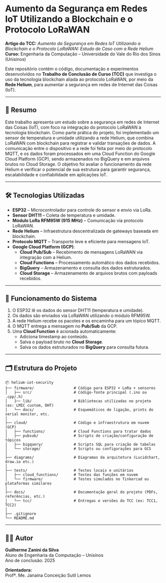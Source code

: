 # Aumento da Segurança em Redes IoT Utilizando a Blockchain e o Protocolo LoRaWAN

**Artigo do TCC:** *Aumento da Segurança em Redes IoT Utilizando a Blockchain e o Protocolo LoRaWAN: Estudo de Caso com a Rede Helium*  
**Curso:** Engenharia da Computação – Universidade do Vale do Rio dos Sinos (Unisinos)

Este repositório contém o código, documentação e experimentos desenvolvidos no **Trabalho de Conclusão de Curso (TCC)** que investiga o uso da tecnologia blockchain aliada ao protocolo LoRaWAN, por meio da **Rede Helium**, para aumentar a segurança em redes de Internet das Coisas (IoT).

---

## 🧠 Resumo

Este trabalho apresenta um estudo sobre a segurança em redes de Internet das Coisas (IoT), com foco na integração do protocolo LoRaWAN à tecnologia blockchain. Como parte prática do projeto, foi implementado um sensor de temperatura e umidade utilizando a rede Helium, que combina LoRaWAN com blockchain para registrar e validar transações de dados. A comunicação entre o dispositivo e a rede foi feita por meio do protocolo MQTT, e os dados foram processados em uma Cloud Function do Google Cloud Platform (GCP), sendo armazenados no BigQuery e em arquivos brutos no Cloud Storage. O objetivo foi avaliar o funcionamento da rede Helium e verificar o potencial de sua estrutura para garantir segurança, escalabilidade e confiabilidade em aplicações IoT.

---

## 🛠 Tecnologias Utilizadas

- **ESP32** – Microcontrolador para controle do sensor e envio via LoRa.
- **Sensor DHT11** – Coleta de temperatura e umidade.
- **Módulo LoRa RFM95W (915 MHz)** – Comunicação via protocolo LoRaWAN.
- **Rede Helium** – Infraestrutura descentralizada de gateways baseada em blockchain.
- **Protocolo MQTT** – Transporte leve e eficiente para mensagens IoT.
- **Google Cloud Platform (GCP)**:
  - **Cloud Pub/Sub** – Recebimento de mensagens LoRaWAN via integração com a Helium.
  - **Cloud Functions** – Processamento automático dos dados recebidos.
  - **BigQuery** – Armazenamento e consulta dos dados estruturados.
  - **Cloud Storage** – Armazenamento de arquivos brutos com payloads recebidos.

---

## 📡 Funcionamento do Sistema

1. O ESP32 lê os dados do sensor DHT11 (temperatura e umidade).
2. Os dados são enviados via LoRaWAN utilizando o módulo RFM95W.
3. A rede Helium recebe os pacotes e os encaminha para um tópico MQTT.
4. O MQTT entrega a mensagem no **Pub/Sub** da GCP.
5. Uma **Cloud Function** é acionada automaticamente:
   - Adiciona timestamp ao conteúdo.
   - Salva o payload bruto no **Cloud Storage**.
   - Salva os dados estruturados no **BigQuery** para consulta futura.

---

## 🗂 Estrutura do Projeto
```
📦 helium-iot-security
├── firmware/                  # Código para ESP32 + LoRa + sensores
│   ├── src/                   # Código-fonte principal (.ino ou .cpp/.h)
│   ├── lib/                   # Bibliotecas utilizadas no projeto (ex: LMIC custom, DHT)
│   └── docs/                  # Esquemáticos de ligação, prints do serial monitor, etc.
│
├── cloud/                     # Código e infraestrutura em nuvem (GCP)
│   ├── functions/             # Cloud Functions para tratar dados
│   ├── pubsub/                # Scripts de criação/configuração de tópicos
│   ├── bigquery/              # Scripts SQL para criação de tabelas
│   └── storage/               # Scripts ou configurações para GCS
│
├── diagrams/                  # Diagramas da arquitetura (Lucidchart, draw.io etc.)
│
├── tests/                     # Testes locais e unitários
│   ├── cloud_functions/       # Testes das funções em nuvem
│   └── firmware/              # Testes simulados no Tinkercad ou plataformas similares
│
├── docs/                      # Documentação geral do projeto (PDFs, referências, etc.)
│   └── tcc/                   # Entregas e versões do TCC (ex: TCC1, TCC2)
│
├── .gitignore
└── README.md
```


---

## 👨‍💻 Autor

**Guilherme Zanini da Silva**  
Aluno de Engenharia da Computação – Unisinos  
Ano de conclusão: 2025

**Orientadora:**  
Profª. Me. Janaina Conceição Sutil Lemos


